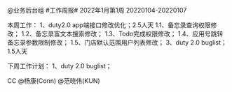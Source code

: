 @业务后台组 #工作周报#
2022年1月第1周 20220104-20220107

本周工作：
1、duty2.0 app端接口修改优化；2.5人天
1.1、备忘录查询权限修改；
1.2、备忘录富文本搜索修改；
1.3、Todo完成权限修改；
1.4、应用号跳转备忘录参数限制修改；
1.5、门店默认范围用户列表修改；
3、duty 2.0 buglist；1.5人天

下周工作计划：
1、duty 2.0 buglist；

CC @杨康(Conn) @范晓伟(KUN)